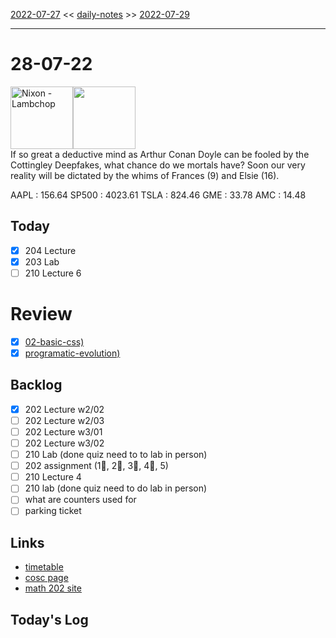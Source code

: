 [2022-07-27](daily_notes/2022-07-27) << [daily-notes](notes/daily-notes.md) >> [2022-07-29](daily_notes/2022-07-29)

---
# 28-07-22
<a href='spotify:album:1JgEmaIjznPkIEnzd4pxou'><img src='https://i.scdn.co/image/ab67616d0000b273399006dd6e4262af565360a7' alt='Nixon - Lambchop' height=100></a><img src='https://imgs.xkcd.com/comics/deepfakes.png' height=100>
<br>If so great a deductive mind as Arthur Conan Doyle can be fooled by the Cottingley Deepfakes, what chance do we mortals have? Soon our very reality will be dictated by the whims of Frances (9) and Elsie (16).

AAPL : 156.64 
SP500 : 4023.61 
TSLA : 824.46
GME : 33.78
AMC : 14.48

## Today

- [x] 204 Lecture
- [x] 203 Lab
- [ ] 210 Lecture 6

# Review
- [x] [02-basic-css)](notes/02-basic-css.md)
- [x] [programatic-evolution)](notes/programatic-evolution.md)

## Backlog
- [x] 202 Lecture w2/02
- [ ] 202 Lecture w2/03
- [ ] 202 Lecture w3/01
- [ ] 202 Lecture w3/02
- [ ] 210 Lab (done quiz need to to lab in person)
- [ ] 202 assignment (1⃫, 2⃫, 3⃫, 4⃫, 5)
- [ ] 210 Lecture 4
- [ ] 210 lab (done quiz need to do lab in person)
- [ ] what are counters used for
- [ ] parking ticket

## Links
- [timetable](https://i.imgur.com/9ghbvAG.png)
- [cosc page](https://cosc203.cspages.otago.ac.nz)
- [math 202 site](https://www.maths.otago.ac.nz/?resOLAF)

## Today's Log
